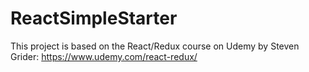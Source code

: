 # ReactSimpleStarter

This project is based on the React/Redux course on Udemy by Steven Grider: https://www.udemy.com/react-redux/


```
